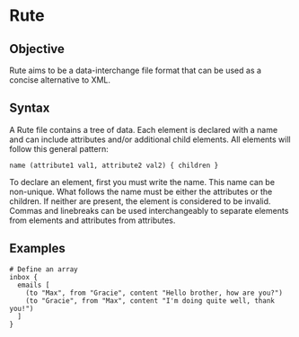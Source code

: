 # Rute
## Objective
Rute aims to be a data-interchange file format that can be used as a concise alternative to XML.
## Syntax
A Rute file contains a tree of data. Each element is declared with a name and can include attributes and/or additional child elements. All elements will follow this general pattern:
```
name (attribute1 val1, attribute2 val2) { children }
```
To declare an element, first you must write the name. This name can be non-unique.
What follows the name must be either the attributes or the children. If neither are present, the element is considered to be invalid.
Commas and linebreaks can be used interchangeably to separate elements from elements and attributes from attributes.
## Examples
```
# Define an array
inbox {
  emails [
    (to "Max", from "Gracie", content "Hello brother, how are you?")
    (to "Gracie", from "Max", content "I'm doing quite well, thank you!")
  ]
}
```
